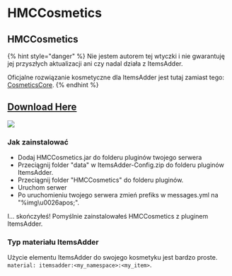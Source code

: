 # HMCCosmetics

## HMCCosmetics

{% hint style="danger" %}
Nie jestem autorem tej wtyczki i nie gwarantuję jej przyszłych aktualizacji ani czy nadal działa z ItemsAdder.

Oficjalne rozwiązanie kosmetyczne dla ItemsAdder jest tutaj zamiast tego: [CosmeticsCore](cosmeticscore.md).
{% endhint %}

## [Download Here](https://www.spigotmc.org/resources/hmccosmetics.100107/)

![](../../.gitbook/assets/HMCCOSMETICS-1.png)

### Jak zainstalować

* Dodaj HMCCosmetics.jar do folderu pluginów twojego serwera
* Przeciągnij folder "data" w ItemsAdder-Config.zip do folderu pluginów ItemsAdder.
* Przeciągnij folder "HMCCosmetics" do folderu pluginów.
* Uruchom serwer
* Po uruchomieniu twojego serwera zmień prefiks w messages.yml na "%img\u0026apos;".

I... skończyłeś! Pomyślnie zainstalowałeś HMCCosmetics z pluginem ItemsAdder.

### Typ materiału ItemsAdder

Użycie elementu ItemsAdder do swojego kosmetyku jest bardzo proste. `material: itemsadder:<my_namespace>:<my_item>`.
